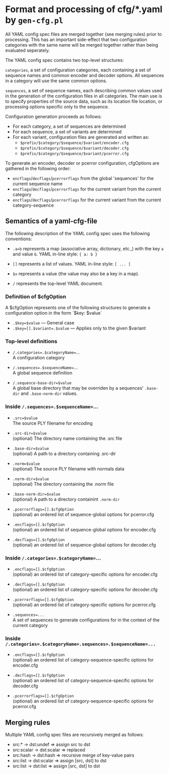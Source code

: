 
Format and processing of cfg/*.yaml by `gen-cfg.pl`
===================================================

All YAML config spec files are merged together (see merging rules) prior to
processing.  This has an important side-effect that two configuration
categories with the same name will be merged together rather than being
evaluated seperately.

The YAML config spec contains two top-level structures:

  `categories`, a set of configuration categories, each containing
  a set of sequence names and common encoder and decoder options.
  All sequences in a category will use the same common options.

  `sequences`, a set of sequence names, each describing common values
  used in the generation of the configuration files in all categories.
  The main use is to specify properties of the source data, such as its
  location file location, or processing options specific only to the
  sequence.

Configuration generation proceeds as follows:

 - For each category, a set of sequences are determined
 - For each sequence, a set of variants are determined
 - For each variant, configuration files are generated and written as:
    - `$prefix/$category/$sequence/$variant/encoder.cfg`
    - `$prefix/$category/$sequence/$variant/decoder.cfg`
    - `$prefix/$category/$sequence/$variant/pcerror.cfg`

To generate an encoder, decoder or pcerror configuration, cfgOptions are
gathered in the following order:

 - `encflags`/`decflags`/`pcerrorflags` from the global 'sequences'
    for the current sequence name
 - `encflags`/`decflags`/`pcerrorflags` for the current variant
    from the current category
 - `encflags`/`decflags`/`pcerrorflags` for the current variant
    from the current category-sequence

Semantics of a yaml-cfg-file
----------------------------

The following description of the YAML config spec uses the following
conventions:

 - `.a=b` represents a map (associative array, dictionary, etc.,) with
    the key `a` and value `b`.  YAML in-line style: `{ a: b }`

 - `[]` represents a list of values. YAML in-line style: `[ ... ]`

 - `$x` represents a value (the value may also be a key in a map).

 - `/` represents the top-level YAML document.


### Definition of $cfgOption

A $cfgOption represents one of the following structures to generate a
configuration option in the form `$key: $value`

  - `.$key=$value` — General case
  - `.$key=[].$variant=.$value` — Applies only to the given $variant


### Top-level definitions

- `/.categories=.$categoryName=`...  
  A configuration category

- `/.sequences=.$sequenceName=`...  
  A global sequence definition

- `/.sequence-base-dir=$value`  
  A global base directory that may be overriden by a sequences' 
  `.base-dir` and `.base-norm-dir` values.

### Inside `/.sequences=.$sequenceName=`...

- `.src=$value`  
  The source PLY filename for encoding

- `.src-dir=$value`  
  (optional) The directory name containing the .src file

- `.base-dir=$value`  
  (optional) A path to a directory containing .src-dir

- `.norm=$value`  
  (optional) The source PLY filename with normals data

- `.norm-dir=$value`  
  (optional) The directory containing the .norm file

- `.base-norm-dir=$value`  
  (optional) A path to a directory containint `.norm-dir`

- `.pcerrorflags=[].$cfgOption`  
  (optional) an ordered list of sequence-global options for pcerror.cfg

- `.encflags=[].$cfgOption`  
  (optional) an ordered list of sequence-global options for encoder.cfg

- `.decflags=[].$cfgOption`  
  (optional) an ordered list of sequence-global options for decoder.cfg

### Inside `/.categories=.$categoryName=`...

- `.encflags=[].$cfgOption`  
  (optional) an ordered list of category-specific options for encoder.cfg

- `.decflags=[].$cfgOption`  
  (optional) an ordered list of category-specific options for decoder.cfg

- `.pcerrorflags=[].$cfgOption`  
  (optional) an ordered list of category-specific options for pcerror.cfg

- `.sequences=...`  
  A set of sequences to generate configurations for in the context
  of the current category

### Inside `/.categories=.$categoryName=.sequences=.$sequenceName=...`

- `.encflags=[].$cfgOption`  
  (optional) an ordered list of category-sequence-specific options
  for encoder.cfg

- `.decflags=[].$cfgOption`  
  (optional) an ordered list of category-sequence-specific options
  for decoder.cfg

- `.pcerrorflags=[].$cfgOption`  
  (optional) an ordered list of category-sequence-specific options
  for pcerror.cfg

## Merging rules

Multiple YAML config spec files are recursively merged as follows:

- src:*      → dst:undef  ⇒ assign src to dst
- src:scalar → dst:scalar ⇒ replaced
- src:hash   → dst:hash   ⇒ recursive merge of key-value pairs
- src:list   → dst:scalar ⇒ assign [src, dst] to dst
- src:list   → dst:list   ⇒ assign [src, dst] to dst

